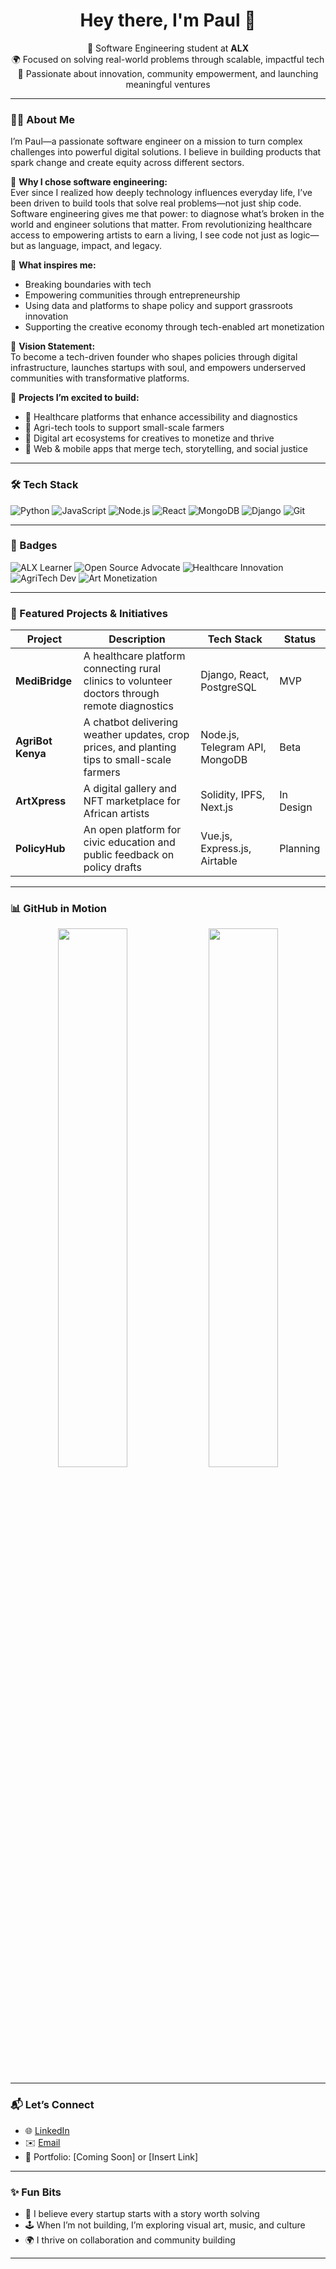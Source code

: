 <!-- GitHub Profile README for Paul -->

<h1 align="center">Hey there, I'm Paul 👋</h1>

<p align="center">
  🧠 Software Engineering student at <strong>ALX</strong> <br/>
  🌍 Focused on solving real-world problems through scalable, impactful tech <br/>
  🚀 Passionate about innovation, community empowerment, and launching meaningful ventures
</p>

---

### 👨‍💻 About Me

I’m Paul—a passionate software engineer on a mission to turn complex challenges into powerful digital solutions. I believe in building products that spark change and create equity across different sectors. 

💬 **Why I chose software engineering:**  
Ever since I realized how deeply technology influences everyday life, I’ve been driven to build tools that solve real problems—not just ship code. Software engineering gives me that power: to diagnose what’s broken in the world and engineer solutions that matter. From revolutionizing healthcare access to empowering artists to earn a living, I see code not just as logic—but as language, impact, and legacy.

🌟 **What inspires me:**  
- Breaking boundaries with tech  
- Empowering communities through entrepreneurship  
- Using data and platforms to shape policy and support grassroots innovation  
- Supporting the creative economy through tech-enabled art monetization  

🎯 **Vision Statement:**  
To become a tech-driven founder who shapes policies through digital infrastructure, launches startups with soul, and empowers underserved communities with transformative platforms.

🧪 **Projects I’m excited to build:**  
- 💊 Healthcare platforms that enhance accessibility and diagnostics  
- 🌾 Agri-tech tools to support small-scale farmers  
- 🎨 Digital art ecosystems for creatives to monetize and thrive  
- 📱 Web & mobile apps that merge tech, storytelling, and social justice  

---

### 🛠️ Tech Stack

![Python](https://img.shields.io/badge/-Python-333333?style=flat&logo=python)
![JavaScript](https://img.shields.io/badge/-JavaScript-333333?style=flat&logo=javascript)
![Node.js](https://img.shields.io/badge/-Node.js-333333?style=flat&logo=node.js)
![React](https://img.shields.io/badge/-React-333333?style=flat&logo=react)
![MongoDB](https://img.shields.io/badge/-MongoDB-333333?style=flat&logo=mongodb)
![Django](https://img.shields.io/badge/-Django-333333?style=flat&logo=django)
![Git](https://img.shields.io/badge/-Git-333333?style=flat&logo=git)

---

### 🏅 Badges

![ALX Learner](https://img.shields.io/badge/ALX-Learner-blueviolet?style=for-the-badge)
![Open Source Advocate](https://img.shields.io/badge/Open%20Source-Lover-brightgreen?style=for-the-badge)
![Healthcare Innovation](https://img.shields.io/badge/Tech%20for%20Health-%23F06529?style=for-the-badge)
![AgriTech Dev](https://img.shields.io/badge/AgriTech-Enthusiast-success?style=for-the-badge)
![Art Monetization](https://img.shields.io/badge/CreativeTech-Supporter-critical?style=for-the-badge)

---

### 🚀 Featured Projects & Initiatives

| Project | Description | Tech Stack | Status |
|--------|-------------|------------|--------|
| **MediBridge** | A healthcare platform connecting rural clinics to volunteer doctors through remote diagnostics | Django, React, PostgreSQL | MVP |
| **AgriBot Kenya** | A chatbot delivering weather updates, crop prices, and planting tips to small-scale farmers | Node.js, Telegram API, MongoDB | Beta |
| **ArtXpress** | A digital gallery and NFT marketplace for African artists | Solidity, IPFS, Next.js | In Design |
| **PolicyHub** | An open platform for civic education and public feedback on policy drafts | Vue.js, Express.js, Airtable | Planning |

---

### 📊 GitHub in Motion

<p align="center">
  <img src="https://github-readme-stats.vercel.app/api?username=your-username&show_icons=true&theme=radical" width="47%"/>
  <img src="https://github-readme-streak-stats.herokuapp.com/?user=your-username&theme=radical" width="47%"/>
</p>

---

### 📬 Let’s Connect

- 🌐 [LinkedIn](https://www.linkedin.com/in/your-profile)
- ✉️ [Email](mailto:you@example.com)
- 🧠 Portfolio: [Coming Soon] or [Insert Link]

---

### ✨ Fun Bits

- 🧠 I believe every startup starts with a story worth solving  
- 🕹️ When I’m not building, I’m exploring visual art, music, and culture  
- 🌍 I thrive on collaboration and community building  

---
